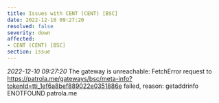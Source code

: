 ```yaml
---
title: Issues with CENT (CENT) [BSC]
date: 2022-12-10 09:27:20
resolved: false
severity: down
affected:
- CENT (CENT) [BSC]
section: issue
---
```


*2022-12-10 09:27:20* The gateway is unreachable: FetchError request to https://patrola.me/gateways/bsc/meta-info?tokenId=tti_1ef6a8bef889022e0351886e failed, reason: getaddrinfo ENOTFOUND patrola.me